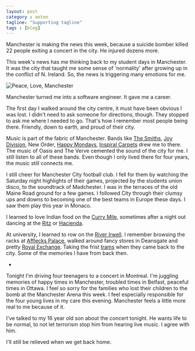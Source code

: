 ```yaml
---
layout: post
category : anton
tagline: "Supporting tagline"
tags : [blog]
---
```


Manchester is making the news this week, because a suicide bomber killed 22 people exiting a concert in the city. He injured dozens more.

This week's news has me thinking back to my student days in Manchester. It was the city that taught me some sense of 'normality' after growing up in the conflict of N. Ireland. So, the news is triggering many emotions for me.

![Peace, Love, Manchester](http://www.hickory.ca/images/peacelove.png)

Manchester turned me into a software engineer. It gave me a career.

The first day I walked around the city centre, it must have been obvious I was lost. I didn't need to ask someone for directions, though. They stopped to ask me where I needed to go. That's how I remember most people being there. Friendly, down to earth, and proud of their city.

Music is part of the fabric of Manchester. Bands like [The Smiths](https://en.wikipedia.org/wiki/The_Smiths), [Joy Division](https://en.wikipedia.org/wiki/Joy_Division), New Order, [Happy Mondays](https://en.wikipedia.org/wiki/Happy_Mondays), [Inspiral Carpets](https://en.wikipedia.org/wiki/Inspiral_Carpets) drew me to there. The music of Oasis and The Verve cemented the sound of the city for me. I still listen to all of these bands. Even though I only lived there for four years, the music still connects me.

I still cheer for Manchester City football club. I fell for them by watching the Saturday night highlights of their games, projected by the students union disco, to the soundtrack of Madchester. I was in the terraces of the old Maine Road ground for a few games. I followed City through their clumsy ups and downs to becoming one of the best teams in Europe these days. I saw them play this year in Monaco.

I learned to love Indian food on the [Curry Mile](https://en.wikipedia.org/wiki/Curry_Mile), sometimes after a night out dancing at the [Ritz](https://en.wikipedia.org/wiki/The_Ritz_(Manchester)) or [Hacienda](https://en.wikipedia.org/wiki/The_Haçienda).

At university, I learned to row on the [River Irwell](https://en.wikipedia.org/wiki/River_Irwell). I remember browsing the racks at [Afflecks Palace](https://en.wikipedia.org/wiki/Afflecks), walked around fancy stores in Deansgate and pretty [Royal Exchange](https://en.wikipedia.org/wiki/Royal_Exchange,_Manchester). Taking the frist [trams](https://en.wikipedia.org/wiki/Manchester_Metrolink) when they came back to the city. Some of the memories I have from back then.

-

Tonight I'm driving four teenagers to a concert in Montreal. I'm juggling memories of happy times in Manchester, troubled times in Belfast, peaceful times in Ottawa. I feel so sorry for the families who lost their children to the bomb at the Manchester Arena this week. I feel especially responsible for the four young lives in my care this evening. Manchester feels a little more real to me because of it.

I've talked to my 16 year old son about the concert tonight. He wants life to be normal, to not let terrorism stop him from hearing live music. I agree with him. 

I'll still be relieved when we get back home.